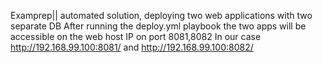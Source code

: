 Examprep|| automated solution, deploying two web applications with two separate DB
After running the deploy.yml playbook the two apps will be accessible on the web host IP on port 8081,8082
In our case http://192.168.99.100:8081/ and http://192.168.99.100:8082/